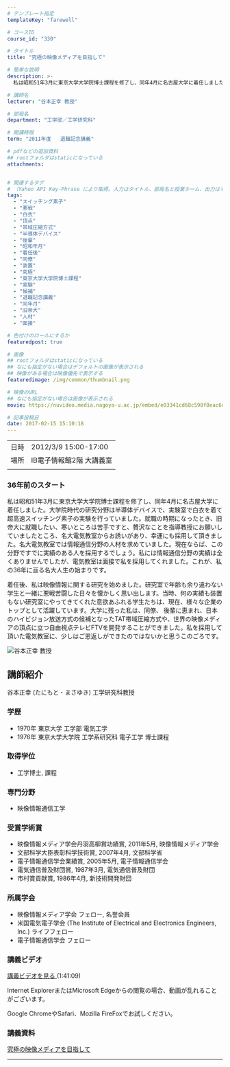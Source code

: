 ```yaml
---
# テンプレート指定
templateKey: "farewell"

# コースID
course_id: "330"

# タイトル
title: "究極の映像メディアを目指して"

# 簡単な説明
description: >-
  私は昭和51年3月に東京大学大学院博士課程を修了し、同年4月に名古屋大学に着任しました。大学院時代の研究分野は半導体デバイスで、実験室で白衣を着て超高速スイッチング素子の実験を行っていました。就職の時期になったとき、旧帝大に就職したい、寒いところは苦手ですと、贅沢なことを指導教授にお願いしていましたところ、名大電気教室からお誘いがあり、幸運にも採用して頂きました。名大電気教室では情報通信分野の ....

# 講師名
lecturer: "谷本正幸 教授"

# 部局名
department: "工学部／工学研究科"

# 開講時限
term: "2011年度	退職記念講義"

# pdfなどの追加資料
## rootフォルダはstaticになっている
attachments:


# 関連するタグ
# （Yahoo API Key-Phrase により取得。入力はタイトル、部局名と授業ホーム、出力はキーフレーズ（tags））
tags:
  - "スイッチング素子"
  - "悪戦"
  - "白衣"
  - "頂点"
  - "帯域圧縮方式"
  - "半導体デバイス"
  - "後輩"
  - "昭和年月"
  - "着任後"
  - "同僚"
  - "装置"
  - "究極"
  - "東京大学大学院博士課程"
  - "実験"
  - "候補"
  - "退職記念講義"
  - "同年月"
  - "旧帝大"
  - "人材"
  - "面接"

# 色付けのロールにするか
featuredpost: true

# 画像
## rootフォルダはstaticになっている
## なにも指定がない場合はデフォルトの画像が表示される
## 映像がある場合は映像優先で表示する
featuredimage: /img/common/thumbnail.png

# 映像のURL
## なにも指定がない場合は画像が表示される
movie: https://nuvideo.media.nagoya-u.ac.jp/embed/e03341cd68c598f8eac6c4c52fffad1c01ebbce4

# 記事投稿日
date: 2017-02-15 15:10:18
---
```


|   |   |
|---|---|
| 日時 | 2012/3/9  15:00-17:00 |
| 場所 | IB電子情報館2階 大講義室 |
|   |   |


### 36年前のスタート

私は昭和51年3月に東京大学大学院博士課程を修了し、同年4月に名古屋大学に着任しました。大学院時代の研究分野は半導体デバイスで、実験室で白衣を着て超高速スイッチング素子の実験を行っていました。就職の時期になったとき、旧帝大に就職したい、寒いところは苦手ですと、贅沢なことを指導教授にお願いしていましたところ、名大電気教室からお誘いがあり、幸運にも採用して頂きました。名大電気教室では情報通信分野の人材を求めていました。現在ならば、この分野ですでに実績のある人を採用するでしょう。私には情報通信分野の実績は全くありませんでしたが、電気教室は面接で私を採用してくれました。これが、私の36年に亘る名大人生の始まりです。 

着任後、私は映像情報に関する研究を始めました。研究室で年齢も余り違わない学生と一緒に悪戦苦闘した日々を懐かしく思い出します。当時、何の実績も装置もない研究室にやってきてくれた意欲あふれる学生たちは、現在、様々な企業のトップとして活躍しています。大学に残った私は、同僚、 後輩に恵まれ、日本のハイビジョン放送方式の候補となったTAT帯域圧縮方式や、世界の映像メディアの頂点に立つ自由視点テレビFTVを開発することができました。私を採用して頂いた電気教室に、少しはご恩返しができたのではないかと思うこのごろです。


![谷本正幸 教授](https://ocw.nagoya-u.jp/files/330/s_tanimoto.png)  

## 講師紹介

谷本正幸 (たにもと・まさゆき) 工学研究科教授 

### 学歴

  * 1970年 東京大学 工学部 電気工学
  * 1976年 東京大学大学院 工学系研究科 電子工学 博士課程

### 取得学位

  * 工学博士, 課程

### 専門分野

  * 映像情報通信工学

### 受賞学術賞

  * 映像情報メディア学会丹羽高柳賞功績賞, 2011年5月, 映像情報メディア学会
  * 文部科学大臣表彰科学技術賞, 2007年4月, 文部科学省
  * 電子情報通信学会業績賞, 2005年5月, 電子情報通信学会
  * 電気通信普及財団賞, 1987年3月, 電気通信普及財団
  * 市村賞貢献賞, 1986年4月, 新技術開発財団

### 所属学会

  * 映像情報メディア学会 フェロー, 名誉会員
  * 米国電気電子学会 (The Institute of Electrical and Electronics Engineers, Inc.) ライフフェロー
  * 電子情報通信学会 フェロー


### 講義ビデオ


<a href="https://nuvideo.media.nagoya-u.ac.jp/embed/e03341cd68c598f8eac6c4c52fffad1c01ebbce4" target="blank"> 講義ビデオを見る </a>(1:41:09)  


Internet ExplorerまたはMicrosoft Edgeからの閲覧の場合、動画が乱れることがございます。

Google ChromeやSafari、Mozilla FireFoxでお試しください。 

### 講義資料

[究極の映像メディアを目指して](https://ocw.nagoya-u.jp/files/330/H23tanimoto_lastlecture(edited).pdf) 


-----
